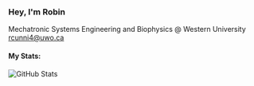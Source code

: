 ### Hey, I'm Robin

Mechatronic Systems Engineering and Biophysics @ Western University <br/>
rcunni4@uwo.ca

#### My Stats:

![GitHub Stats](https://github-readme-stats.vercel.app/api?username=rspcunningham&theme=graywhite&count_private=true&show_icons=true)
